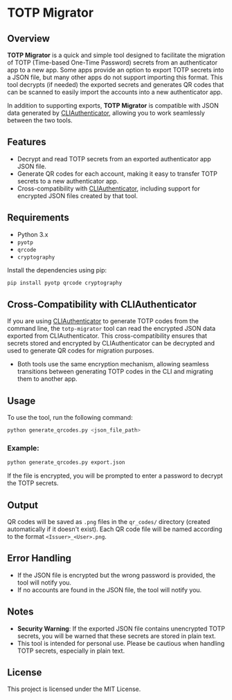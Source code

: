 # TOTP Migrator

## Overview

**TOTP Migrator** is a quick and simple tool designed to facilitate the migration of TOTP (Time-based One-Time Password) secrets from an authenticator app to a new app. Some apps provide an option to export TOTP secrets into a JSON file, but many other apps do not support importing this format. This tool decrypts (if needed) the exported secrets and generates QR codes that can be scanned to easily import the accounts into a new authenticator app.

In addition to supporting exports, **TOTP Migrator** is compatible with JSON data generated by [CLIAuthenticator](https://github.com/WaldenJosh/CLIAuthenticator), allowing you to work seamlessly between the two tools.

## Features
- Decrypt and read TOTP secrets from an exported authenticator app JSON file.
- Generate QR codes for each account, making it easy to transfer TOTP secrets to a new authenticator app.
- Cross-compatibility with [CLIAuthenticator](https://github.com/WaldenJosh/CLIAuthenticator), including support for encrypted JSON files created by that tool.
  
## Requirements

- Python 3.x
- `pyotp`
- `qrcode`
- `cryptography`

Install the dependencies using pip:

```bash
pip install pyotp qrcode cryptography
```

## Cross-Compatibility with CLIAuthenticator

If you are using [CLIAuthenticator](https://github.com/WaldenJosh/CLIAuthenticator) to generate TOTP codes from the command line, the `totp-migrator` tool can read the encrypted JSON data exported from CLIAuthenticator. This cross-compatibility ensures that secrets stored and encrypted by CLIAuthenticator can be decrypted and used to generate QR codes for migration purposes.

- Both tools use the same encryption mechanism, allowing seamless transitions between generating TOTP codes in the CLI and migrating them to another app.

## Usage

To use the tool, run the following command:

```bash
python generate_qrcodes.py <json_file_path>
```

### Example:

```bash
python generate_qrcodes.py export.json
```

If the file is encrypted, you will be prompted to enter a password to decrypt the TOTP secrets.

## Output

QR codes will be saved as `.png` files in the `qr_codes/` directory (created automatically if it doesn't exist). Each QR code file will be named according to the format `<Issuer>_<User>.png`.

## Error Handling

- If the JSON file is encrypted but the wrong password is provided, the tool will notify you.
- If no accounts are found in the JSON file, the tool will notify you.

## Notes

- **Security Warning**: If the exported JSON file contains unencrypted TOTP secrets, you will be warned that these secrets are stored in plain text.
- This tool is intended for personal use. Please be cautious when handling TOTP secrets, especially in plain text.

## License

This project is licensed under the MIT License.
```